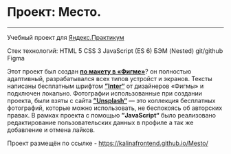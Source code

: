 # Проект: Место.
------

Учебный проект для [Яндекс.Практикум](https://practicum.yandex.ru/ "Сайт Яндекс.Практикум")

Стек технологий:
HTML 5
CSS 3
JavaScript (ES 6)
БЭМ (Nested)
git/github
Figma

Этот проект  был создан [**по макету в «Фигме»**](https://www.figma.com/file/2cn9N9jSkmxD84oJik7xL7/JavaScript.-Sprint-4?node-id=0%3A1)? он полностью адаптивный, разрабатывался всех типов устройст и экранов. Тексты написаны бесплатным шрифтом  [**”Inter“**](https://rsms.me/inter/) от дизайнеров «Фигмы» и подключен локально.
Фотографии использованные при создании проекта, были взяты с сайта [**”Unsplash“**](https://unsplash.com) — это коллекция бесплатных фотографий, которые можно использовать, не беспокоясь об авторских правах.
В рамках проекта с помощью **”JavaScript“** было реализовано редактирование пользовательских данных в профиле а так же добавление и отмена лайков.


Проект размещён по ссылке - https://kalinafrontend.github.io/Mesto/
